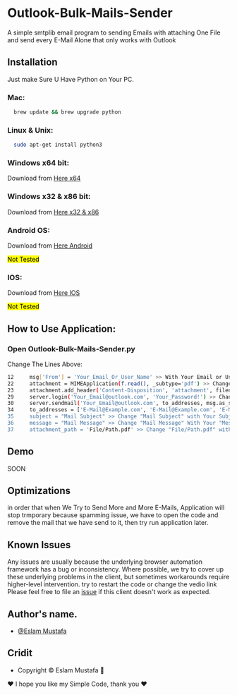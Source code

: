 
# Outlook-Bulk-Mails-Sender

A simple smtplib email program to sending Emails with attaching One File and send every E-Mail Alone that only works with Outlook



## Installation

Just make Sure U Have Python on Your PC.

### Mac:
```bash
  brew update && brew upgrade python 
```

### Linux & Unix:
```bash
  sudo apt-get install python3 
```
    
### Windows x64 bit:

Download from [Here x64][Here x64]

[Here x64]: https://www.python.org/ftp/python/3.10.10/python-3.10.10-amd64.exe


### Windows x32 & x86 bit:
Download from [Here x32 & x86][Here x32 & x86]

[Here x32 & x86]: https://www.python.org/ftp/python/3.10.10/python-3.10.10.exe

### Android OS:
Download from [Here Android][Here Android]

[Here Android]: https://play.google.com/store/apps/details?id=ru.iiec.pydroid3&hl=en&gl=US&pli=1

<mark>Not Tested</mark>

### IOS:
Download from [Here IOS][Here IOS]

[Here IOS]: https://apps.apple.com/us/app/python3ide/id1357215444

<mark>Not Tested</mark>
## How to Use Application:

### Open Outlook-Bulk-Mails-Sender.py
Change The Lines Above:
```bash
12     msg['From'] = 'Your_Email_Or_User_Name' >> With Your Email or User Name;
22     attachment = MIMEApplication(f.read(), _subtype='pdf') >> Change The _subtype from 'pdf' to any, if The File are With Other Type Like Docx, or xlsx, or pptx, or any other type
23     attachment.add_header('Content-Disposition', 'attachment', filename='File_Name.pdf') >> Change 'File_Name.pdf' to the name of the file you that will be in the Sending Mail.
29     server.login('Your_Email@outlook.com', 'Your_Password!') >> Change Your_Email With Your Read E-Mail, And Your_Password With Your Read Password
30     server.sendmail('Your_Email@outlook.com', to_addresses, msg.as_string()) >> also Change Your_Email To Your Read E-Mai
34     to_addresses = ['E-Mail@Example.com', 'E-Mail@Example.com', 'E-Mail@Example.com'] >> Change The E-Mails Value to The E-mails that U Need to Send Mails to Them, and make sure there are in [] Every mail in '' with , after ' i hope you understand :D
35     subject = "Mail Subject" >> Change "Mail Subject" with Your Subject
36     message = "Mail Message" >> Change "Mail Message" With Your "Message" you can use \n to go to the next line
37     attachment_path = 'File/Path.pdf' >> Change "File/Path.pdf" with your name of file u need to attachment it, if the file at the same folder with py code, or enter it Path from your PC if it dose not exist in folder of py project.

```
## Demo

SOON

## Optimizations

in order that when We Try to Send More and More E-Mails, Application will stop trmporary because spamming issue, we have to open the code and remove the mail that we have send to it, then try run application later.

## Known Issues

Any issues are usually because the underlying browser automation framework has a
bug or inconsistency. Where possible, we try to cover up these underlying
problems in the client, but sometimes workarounds require higher-level
intervention.
try to restart the code or change the vedio link
Please feel free to file an [issue][issue] if this client doesn't work as
expected.

[issue]: https://github.com/LeaDer-E/Outlook-Bulk-Mails-Sender/issues/new

## Author's name.
- [@Eslam Mustafa](https://github.com/LeaDer-E/)


## Cridit

- Copyright © Eslam Mustafa 🌹


♥ I hope you like my Simple Code, thank you ♥
